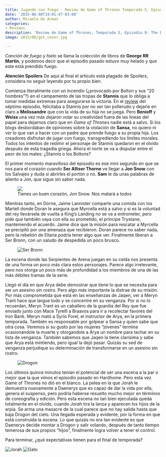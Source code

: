 ```yaml
---
title: Jugando con fuego - Review de Game of Thrones Temporada 5, Episodio 9
date: '2015-06-08T19:01:47-03:00'
author: Micaela De Armas
categories:
- Reviews
description: 'Review de Game of Thrones, Temporada 5, Episodio 9: The Dance of Drangons'
image: 2015/06/got_cover.jpg

---
```

*Canción de fuego y hielo* se llama la colección de libros de **George RR Martin**, y podemos decir que el episodio pasado estuvo muy helado y que este está prendido fuego.

<!--more-->
<div class="spoilers-advice">
<div class="spoilers-advice__wrp">
<strong class="spoilers-advice__title">Atención Spoilers</strong>
<span class="spoilers-advice__desc">De aquí al final el artículo está plagado de Spoilers, considera no seguir leyendo por tu propio bien.</span>
</div>
</div>

Comienza literalmente con un incendio (¿provocado por Bolton y sus “20 hombres”?) en el campamento de las tropas de **Stannis** que lo obliga a tomar medidas extremas para asegurarse la victoria.  En el [review](http://balancenegativo.com/blog/2015/05/25/justicia-divina-review-got/)
 del séptimo episodio, felicitaba a Stannis por no ser tan pollerudo y dejarle en claro a **Melissandre** que con la vida de su hija no se juega. Pero **Benioff** y **Weiss** una vez más dejaron volar su creatividad fuera de las líneas del papel para dejarnos claro que en *Game of Thrones* nadie está a salvo. Si los blogs desbordaban de opiniones sobre la violación de **Sansa**, no quiero ni ver lo que van a hacer con un padre que prende fuego a su propia hija. Los creadores disfrutan de jugar con fuego, transgrediendo los límites morales. Todos los intentos de redimir el personaje de Stannis quedaron en el olvido después de esta tragedia griega. Ahora el norte se va a disputar entre el peor de los males: ¿Stannis o los Boltons?

El primer momento maravilloso del episodio es ese mini segundo en que se nos para el corazón cuando **Ser Alliser Thorne** ve llegar a **Jon Snow** con los Salvajes y duda si abrirles el portón o no. **Sam** le da unas palabras de aliento a Jon, que sigue sin saber nada.

<figure>
<img src="/img/2015/06/snow_body.png" />
<figcaption>Tienes un buen corazón, Jon Snow. Nos matará a todos</figcaption>
</figure>

Mientras tanto, en Dorne, Jaime Lannister comparte una comida con los Martell donde Doran le asegura que Myrcella está a salvo y si es la voluntad del rey llevársela de vuelta a King’s Landing no se va a entrometer, pero pide que también vaya con ella su prometido, el príncipe Trystane, manteniendo el acuerdo. Jaime dice que la misión para rescatar a Myrcella se precipitó por una amenaza que recibieron. Doran parece no saber nada, pero la rebelión de Ellaria podría tener algo que ver. Finalmente liberan a Ser Bronn, con un saludo de despedida un poco brusco. 

<figure>
<img src="/img/2015/06/dorne_body.gif" alt="Ser Bronn " />
</figure>

La escena donde las Serpientes de Arena juegan en su celda nos presenta de una forma un poco más clara estos personajes. Parece algo irrelevante, pero nos otorga un poco más de profundidad a los miembros de una de las más débiles tramas de la serie. 

Llegó el día en que Arya debe demostrar que tiene lo que se necesita para ser un asesino sin rostro. Pero algo más importante la distrae de su misión. Por más comprometida que está en las enseñanzas de Jaqen, ver a Meryn Trant hace que largue todo y se concentre en su venganza. 
Por si no lo recuerdan, Meryn Trant es un caballero de la guardia del Rey que fue enviado junto con Mace Tyrelll a Braavos para ir a recolectar favores del Iron Bank. Meryn mató a Syrio Forel, el instructor de Arya, en la primera temporada.  También es responsable por golpear a Sansa y quien sabe que otra cosa. Veremos si su gusto por las mujeres “jóvenes” termina ocasionándole la muerte y otorgandole a Arya un nombre para tachar en su lista de venganza. También sabemos que Jaqen la tiene clarísima y sabe que Arya está mintiendo, pero igual la dejó pasar. Quizás su sed de venganza perjudique su determinación de transformarse en un asesino sin rostro.

<figure>
<img src="/img/2015/06/dragon_body.gif" alt="Drogon" />
</figure>

Los últimos quince minutos tenían el potencial de ser una escena a la par o mejor que la que vimos el episodio pasado en Hardhome. Pero esta vez Game of Thrones no dió en el blanco. La pelea en la que Jorah le demuestra nuevamente a Daenerys que es capaz de dar la vida por ella, genera el suspenso, pero podría haberse resuelto mucho mejor en términos de coreografía y edición. Pero esta escena no tan bien ejecutada queda totalmente en el olvido, cuando Jorah tira la lanza y aparecen los hijos de la arpía. Se arma una masacre de la cual parece que no hay salida hasta que baja Drogon del cielo. Una llegada esperada y evidente, por la forma en que está construida la escena. Lo que quizás no era tan evidente es que Daenerys decide montar a Drogon y salir volando, después de tanto tiempo temerosa de sus propios “hijos”, finalmente logra volver a tener el control.

Para terminar, ¿qué expectativas tienen para el final de temporada?

![Jorah](/img/2015/06/jorah_body.gif)
![Gato](/img/2015/06/gato_body.gif)




